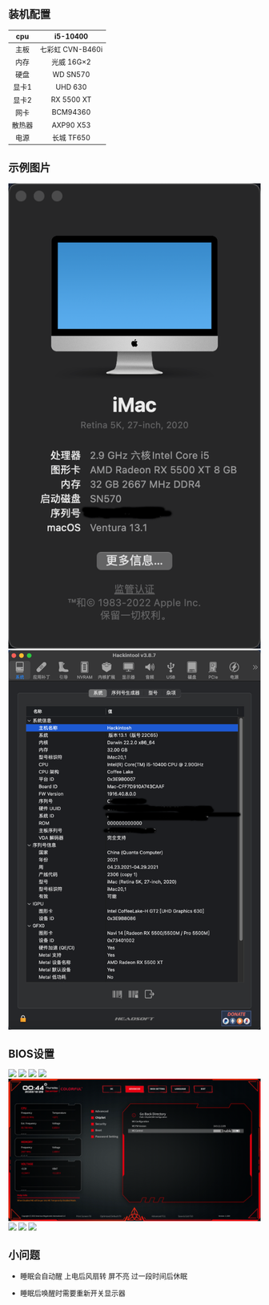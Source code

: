 ## 装机配置

| cpu | i5-10400      |
|:-----:|:---------------:|
| 主板  | 七彩虹 CVN-B460i |
| 内存  | 光威 16G×2      |
| 硬盘  | WD SN570      |
| 显卡1 | UHD 630       |
| 显卡2 | RX 5500 XT    |
| 网卡  | BCM94360      |
| 散热器 | AXP90 X53     |
| 电源  | 长城 TF650      |

## 示例图片

![](https://raw.githubusercontent.com/duzhuoshanwai/Image-Hosting/master/img/202212290815328.png)
![](https://raw.githubusercontent.com/duzhuoshanwai/Image-Hosting/master/img/202212290823705.png)

## BIOS设置

![](https://raw.githubusercontent.com/duzhuoshanwai/Image-Hosting/master/img/202212290958014.bmp)
![](https://raw.githubusercontent.com/duzhuoshanwai/Image-Hosting/master/img/202212290958001.bmp)
![](https://raw.githubusercontent.com/duzhuoshanwai/Image-Hosting/master/img/202212290958991.bmp)
![](https://raw.githubusercontent.com/duzhuoshanwai/Image-Hosting/master/img/202212290958977.bmp)
![](https://raw.githubusercontent.com/duzhuoshanwai/Image-Hosting/master/img/202212290958925.png)
![](https://raw.githubusercontent.com/duzhuoshanwai/Image-Hosting/master/img/202212290958937.bmp)
![](https://raw.githubusercontent.com/duzhuoshanwai/Image-Hosting/master/img/202212290958947.bmp)
![](https://raw.githubusercontent.com/duzhuoshanwai/Image-Hosting/master/img/202212290958959.bmp)

## 小问题

* 睡眠会自动醒 上电后风扇转 屏不亮 过一段时间后休眠
  
* 睡眠后唤醒时需要重新开关显示器 